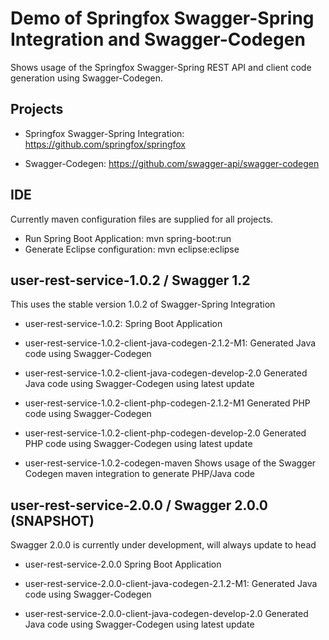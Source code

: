 # Demo of Springfox Swagger-Spring Integration and Swagger-Codegen

Shows usage of the Springfox Swagger-Spring REST API and client code generation using Swagger-Codegen.

## Projects
* Springfox Swagger-Spring Integration:
https://github.com/springfox/springfox

* Swagger-Codegen:
https://github.com/swagger-api/swagger-codegen

## IDE
Currently maven configuration files are supplied for all projects.

* Run Spring Boot Application: mvn spring-boot:run
* Generate Eclipse configuration: mvn eclipse:eclipse

## user-rest-service-1.0.2 / Swagger 1.2
This uses the stable version 1.0.2 of Swagger-Spring Integration

* user-rest-service-1.0.2:
Spring Boot Application
 
* user-rest-service-1.0.2-client-java-codegen-2.1.2-M1:
Generated Java code using Swagger-Codegen 

* user-rest-service-1.0.2-client-java-codegen-develop-2.0
Generated Java code using Swagger-Codegen using latest update 

* user-rest-service-1.0.2-client-php-codegen-2.1.2-M1
Generated PHP code using Swagger-Codegen 

* user-rest-service-1.0.2-client-php-codegen-develop-2.0
Generated PHP code using Swagger-Codegen using latest update

* user-rest-service-1.0.2-codegen-maven
Shows usage of the Swagger Codegen maven integration to generate PHP/Java code

## user-rest-service-2.0.0 / Swagger 2.0.0 (SNAPSHOT)
Swagger 2.0.0 is currently under development, will always update to head

* user-rest-service-2.0.0
Spring Boot Application

* user-rest-service-2.0.0-client-java-codegen-2.1.2-M1:
Generated Java code using Swagger-Codegen 

* user-rest-service-2.0.0-client-java-codegen-develop-2.0
Generated Java code using Swagger-Codegen using latest update 


